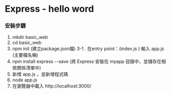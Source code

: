 # Express  - hello word

### 安裝步驟

1. mkdir basic_web
2. cd basic_web
3. npm init (建立package.json檔)
3-1 . 在entry point：(index.js ) 輸入 app.js (主要檔名稱)
4. npm install express --save (將 Express 安裝在 myapp 目錄中，並儲存在相依關係清單中)  
5. 新增 app.js ，並新增程式碼
6. node app.js
7. 在瀏覽器中載入 http://localhost:3000/ 


